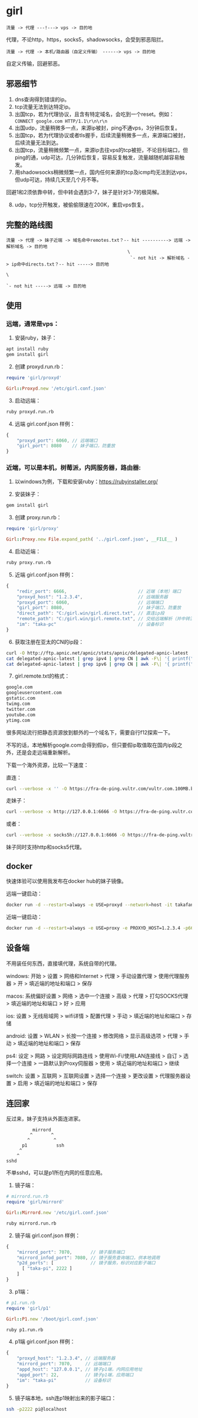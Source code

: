 # girl

```
流量 -> 代理 ---!---> vps -> 目的地
```

代理，不论http，https，socks5，shadowsocks，会受到邪恶阻拦。

```
流量 -> 代理 -> 本机/路由器（自定义传输） ------> vps -> 目的地
```

自定义传输，回避邪恶。

## 邪恶细节

1. dns查询得到错误的ip。
2. tcp流量无法到达特定ip。
3. 出国tcp，若为代理协议，且含有特定域名，会吃到一个reset。例如：`CONNECT google.com HTTP/1.1\r\n\r\n`
4. 出国udp，流量稍微多一点，来源ip被封，ping不通vps，3分钟后恢复。
5. 出国tcp，若为代理协议或者tls握手，后续流量稍微多一点，来源端口被封，后续流量无法到达。
6. 出国tcp，流量稍微频繁一点，来源ip去往vps的tcp被拒，不论目标端口，但ping的通，udp可达，几分钟后恢复，容易反复触发，流量越随机越容易触发。
7. 用shadowsocks稍微频繁一点，国内任何来源的tcp及icmp均无法到达vps，但udp可达，持续几天至几个月不等。

回避1和2须依靠中转，但中转会遇到3-7，妹子是针对3-7的极简解。

8. udp，tcp分开触发，被偷偷限速在200K，重启vps恢复。

## 完整的路线图

```
流量 -> 代理 -> 妹子近端 -> 域名命中remotes.txt？-- hit ----------> 远端 -> 解析域名 -> 目的地
                                              \
                                               `- not hit -> 解析域名 -> ip命中directs.txt？-- hit -----> 目的地
                                                                                          \
                                                                                           `- not hit -----> 远端 -> 目的地
```

## 使用

### 远端，通常是vps：

1. 安装ruby，妹子：

```bash
apt install ruby
gem install girl
```

2. 创建 proxyd.run.rb：

```ruby
require 'girl/proxyd'

Girl::Proxyd.new '/etc/girl.conf.json'
```

3. 启动远端：

```bash
ruby proxyd.run.rb
```

4. 远端 girl.conf.json 样例：

```javascript
{
    "proxyd_port": 6060, // 远端端口
    "girl_port": 8080    // 妹子端口，防重放
}
```

### 近端，可以是本机，树莓派，内网服务器，路由器:

1. 以windows为例，下载和安装ruby：https://rubyinstaller.org/

2. 安装妹子：

```bash
gem install girl
```

3. 创建 proxy.run.rb：

```ruby
require 'girl/proxy'

Girl::Proxy.new File.expand_path( '../girl.conf.json', __FILE__ )
```

4. 启动近端：

```bash
ruby proxy.run.rb
```

5. 近端 girl.conf.json 样例：

```javascript
{
    "redir_port": 6666,                           // 近端（本地）端口
    "proxyd_host": "1.2.3.4",                     // 远端服务器
    "proxyd_port": 6060,                          // 远端端口
    "girl_port": 8080,                            // 妹子端口，防重放
    "direct_path": "C:/girl.win/girl.direct.txt", // 直连ip段
    "remote_path": "C:/girl.win/girl.remote.txt", // 交给远端解析（并中转流量）的域名列表
    "im": "taka-pc"                               // 设备标识
}
```

6. 获取注册在亚太的CN的ip段：

```bash
curl -O http://ftp.apnic.net/apnic/stats/apnic/delegated-apnic-latest
cat delegated-apnic-latest | grep ipv4 | grep CN | awk -F\| '{ printf("%s/%d\n", $4, 32-log($5)/log(2)) }' > girl.direct.txt
cat delegated-apnic-latest | grep ipv6 | grep CN | awk -F\| '{ printf("%s/%d\n", $4, $5) }' >> girl.direct.txt
```

7. girl.remote.txt的格式：

```txt
google.com
googleusercontent.com
gstatic.com
twimg.com
twitter.com
youtube.com
ytimg.com
```

很多网站流行把静态资源放到额外的一个域名下，需要自行f12探索一下。

不写的话，本地解析google.com会得到假ip，但只要假ip取值取在国内ip段之外，还是会走远端重新解析。

下载一个海外资源，比较一下速度：

直连：

```bash
curl --verbose -x '' -O https://fra-de-ping.vultr.com/vultr.com.100MB.bin
```

走妹子：

```bash
curl --verbose -x http://127.0.0.1:6666 -O https://fra-de-ping.vultr.com/vultr.com.100MB.bin
```

或者：

```bash
curl --verbose -x socks5h://127.0.0.1:6666 -O https://fra-de-ping.vultr.com/vultr.com.100MB.bin
```

妹子同时支持http和socks5代理。

## docker

快速体验可以使用我发布在docker hub的妹子镜像。

远端一键启动：

```bash
docker run -d --restart=always -e USE=proxyd --network=host -it takafan/girl
```

近端一键启动：

```bash
docker run -d --restart=always -e USE=proxy -e PROXYD_HOST=1.2.3.4 -p6666:6666 -it takafan/girl
```

## 设备端

不用装任何东西，直接填代理，系统自带的代理。

windows: 开始 > 设置 > 网络和Internet > 代理 > 手动设置代理 > 使用代理服务器 > 开 > 填近端的地址和端口 > 保存

macos: 系统偏好设置 > 网络 > 选中一个连接 > 高级 > 代理 > 打勾SOCKS代理 > 填近端的地址和端口 > 好 > 应用

ios: 设置 > 无线局域网 > wifi详情 > 配置代理 > 手动 > 填近端的地址和端口 > 存储

android: 设置 > WLAN > 长按一个连接 > 修改网络 > 显示高级选项 > 代理 > 手动 > 填近端的地址和端口 > 保存

ps4: 设定 > 网路 > 设定网际网路连线 > 使用Wi-Fi/使用LAN连接线 > 自订 > 选择一个连接 > 一路默认到Proxy伺服器 > 使用 > 填近端的地址和端口 > 继续

switch: 设置 > 互联网 > 互联网设置 > 选择一个连接 > 更改设置 > 代理服务器设置 > 启用 > 填近端的地址和端口 > 保存

## 连回家

反过来，妹子支持从外面连进家。

```
          mirrord
         ^       ^
        ^         ^
      p1           ssh
     ^
    ^
sshd
```

不单sshd，可以是p1所在内网的任意应用。

1. 镜子端：

```ruby
# mirrord.run.rb
require 'girl/mirrord'

Girl::Mirrord.new '/etc/girl.conf.json'
```

```bash
ruby mirrord.run.rb
```

2. 镜子端 girl.conf.json 样例：

```javascript
{
    "mirrord_port": 7070,       // 镜子服务端口
    "mirrord_infod_port": 7080, // 镜子服务查询端口，供本地调用
    "p2d_ports": [              // 镜子服务，标识对应影子端口
      [ "taka-pi", 2222 ]
    ]
}
```

3. p1端：

```ruby
# p1.run.rb
require 'girl/p1'

Girl::P1.new '/boot/girl.conf.json'
```

```bash
ruby p1.run.rb
```

4. p1端 girl.conf.json 样例：

```javascript
{
    "proxyd_host": "1.2.3.4", // 远端服务器
    "mirrord_port": 7070,     // 远端端口
    "appd_host": "127.0.0.1", // 镜子p1端，内网应用地址
    "appd_port": 22,          // 镜子p1端，应用端口
    "im": "taka-pi"           // 设备标识
}
```

5. 镜子端本地，ssh连p1映射出来的影子端口：

```bash
ssh -p2222 pi@localhost
```
